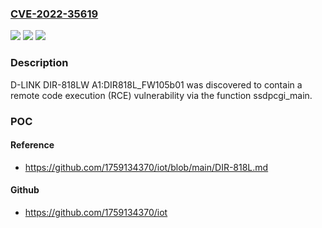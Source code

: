 ### [CVE-2022-35619](https://cve.mitre.org/cgi-bin/cvename.cgi?name=CVE-2022-35619)
![](https://img.shields.io/static/v1?label=Product&message=n%2Fa&color=blue)
![](https://img.shields.io/static/v1?label=Version&message=n%2Fa&color=blue)
![](https://img.shields.io/static/v1?label=Vulnerability&message=n%2Fa&color=brighgreen)

### Description

D-LINK DIR-818LW A1:DIR818L_FW105b01 was discovered to contain a remote code execution (RCE) vulnerability via the function ssdpcgi_main.

### POC

#### Reference
- https://github.com/1759134370/iot/blob/main/DIR-818L.md

#### Github
- https://github.com/1759134370/iot


